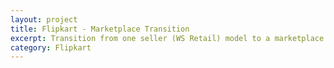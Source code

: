 ```yaml
---
layout: project
title: Flipkart - Marketplace Transition
excerpt: Transition from one seller (WS Retail) model to a marketplace model.
category: Flipkart
---
```

